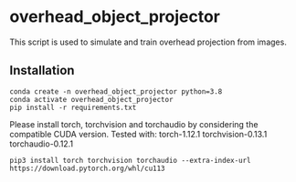 # overhead_object_projector
This script is used to simulate and train overhead projection from images.

## Installation
```
conda create -n overhead_object_projector python=3.8
conda activate overhead_object_projector
pip install -r requirements.txt
```

Please install torch, torchvision and torchaudio by considering the compatible CUDA version. Tested with:
torch-1.12.1
torchvision-0.13.1
torchaudio-0.12.1

```
pip3 install torch torchvision torchaudio --extra-index-url https://download.pytorch.org/whl/cu113
```
